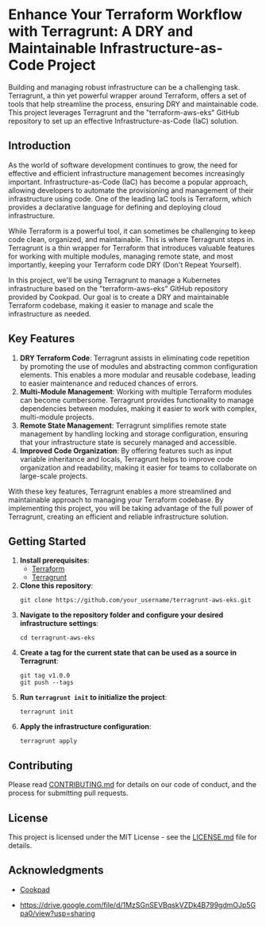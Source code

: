 # Enhance Your Terraform Workflow with Terragrunt: A DRY and Maintainable Infrastructure-as-Code Project

Building and managing robust infrastructure can be a challenging task. Terragrunt, a thin yet powerful wrapper around Terraform, offers a set of tools that help streamline the process, ensuring DRY and maintainable code. This project leverages Terragrunt and the "terraform-aws-eks" GitHub repository to set up an effective Infrastructure-as-Code (IaC) solution.

## Introduction

As the world of software development continues to grow, the need for effective and efficient infrastructure management becomes increasingly important. Infrastructure-as-Code (IaC) has become a popular approach, allowing developers to automate the provisioning and management of their infrastructure using code. One of the leading IaC tools is Terraform, which provides a declarative language for defining and deploying cloud infrastructure.

While Terraform is a powerful tool, it can sometimes be challenging to keep code clean, organized, and maintainable. This is where Terragrunt steps in. Terragrunt is a thin wrapper for Terraform that introduces valuable features for working with multiple modules, managing remote state, and most importantly, keeping your Terraform code DRY (Don't Repeat Yourself).

In this project, we'll be using Terragrunt to manage a Kubernetes infrastructure based on the "terraform-aws-eks" GitHub repository provided by Cookpad. Our goal is to create a DRY and maintainable Terraform codebase, making it easier to manage and scale the infrastructure as needed.

## Key Features

1. **DRY Terraform Code**: Terragrunt assists in eliminating code repetition by promoting the use of modules and abstracting common configuration elements. This enables a more modular and reusable codebase, leading to easier maintenance and reduced chances of errors.
2. **Multi-Module Management**: Working with multiple Terraform modules can become cumbersome. Terragrunt provides functionality to manage dependencies between modules, making it easier to work with complex, multi-module projects.
3. **Remote State Management**: Terragrunt simplifies remote state management by handling locking and storage configuration, ensuring that your infrastructure state is securely managed and accessible.
4. **Improved Code Organization**: By offering features such as input variable inheritance and locals, Terragrunt helps to improve code organization and readability, making it easier for teams to collaborate on large-scale projects.

With these key features, Terragrunt enables a more streamlined and maintainable approach to managing your Terraform codebase. By implementing this project, you will be taking advantage of the full power of Terragrunt, creating an efficient and reliable infrastructure solution.

## Getting Started

1. **Install prerequisites**:
   - [Terraform](https://www.terraform.io/downloads.html)
   - [Terragrunt](https://terragrunt.gruntwork.io/docs/getting-started/install/)
2. **Clone this repository**:
   ```
   git clone https://github.com/your_username/terragrunt-aws-eks.git
   ```
3. **Navigate to the repository folder and configure your desired infrastructure settings**:
   ```
   cd terragrunt-aws-eks
   ```
4. **Create a tag for the current state that can be used as a source in Terragrunt**:
   ```
   git tag v1.0.0
   git push --tags
   ```
5. **Run `terragrunt init` to initialize the project**:
   ```
   terragrunt init
   ```
6. **Apply the infrastructure configuration**:
   ```
   terragrunt apply
   ```

## Contributing

Please read [CONTRIBUTING.md](CONTRIBUTING.md) for details on our code of conduct, and the process for submitting pull requests.

## License

This project is licensed under the MIT License - see the [LICENSE.md](LICENSE.md) file for details.

## Acknowledgments

- [Cookpad](https://github.com/cookpad/terraform-aws-eks)

- https://drive.google.com/file/d/1MzSGnSEVBqskVZDk4B799gdmOJp5Gpa0/view?usp=sharing
